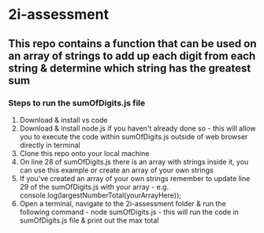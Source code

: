# 2i-assessment

## This repo contains a function that can be used on an array of strings to add up each digit from each string & determine which string has the greatest sum

### Steps to run the sumOfDigits.js file

1. Download & install vs code 
2. Download & install node.js if you haven't already done so - this will allow you to execute the code within sumOfDigits.js outside of web browser directly in terminal
3. Clone this repo onto your local machine
4. On line 28 of sumOfDigits.js there is an array with strings inside it, you can use this example or create an array of your own strings
5. If you've created an array of your own strings remember to update line 29 of the sumOfDigits.js with your array - e.g. console.log(largestNumberTotal(yourArrayHere));
6. Open a terminal, navigate to the 2i-assessment folder & run the following command - node sumOfDigits.js - this will run the code in sumOfDigits.js file & print out the max total
